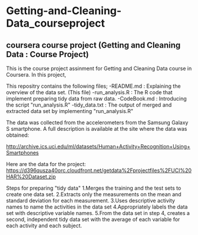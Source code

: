 # Getting-and-Cleaning-Data_courseproject
coursera course project (Getting and Cleaning Data : Course Project)
---
This is the course project assinment for Getting and Cleaning Data course in Coursera.
In this project, 

This repositry contains the following files;
    -README.md : Explaining the overview of the data set. (This file)
    -run_analysis.R : The R code that implement preparing tidy data from raw data.
    -CodeBook.md : Introducing the script "run_analysis.R"
    -tidy_data.txt : The output of merged and extracted data set by implementing "run_analysis.R"

The data was collected from the accelerometers from the Samsung Galaxy S smartphone.
A full description is available at the site where the data was obtained:

http://archive.ics.uci.edu/ml/datasets/Human+Activity+Recognition+Using+Smartphones

Here are the data for the project:
https://d396qusza40orc.cloudfront.net/getdata%2Fprojectfiles%2FUCI%20HAR%20Dataset.zip

Steps for preparing "tidy data"
1.Merges the training and the test sets to create one data set.
2.Extracts only the measurements on the mean and standard deviation for each measurement.
3.Uses descriptive activity names to name the activities in the data set
4.Appropriately labels the data set with descriptive variable names.
5.From the data set in step 4, creates a second, independent tidy data set with the average of each variable for each activity and each subject.
